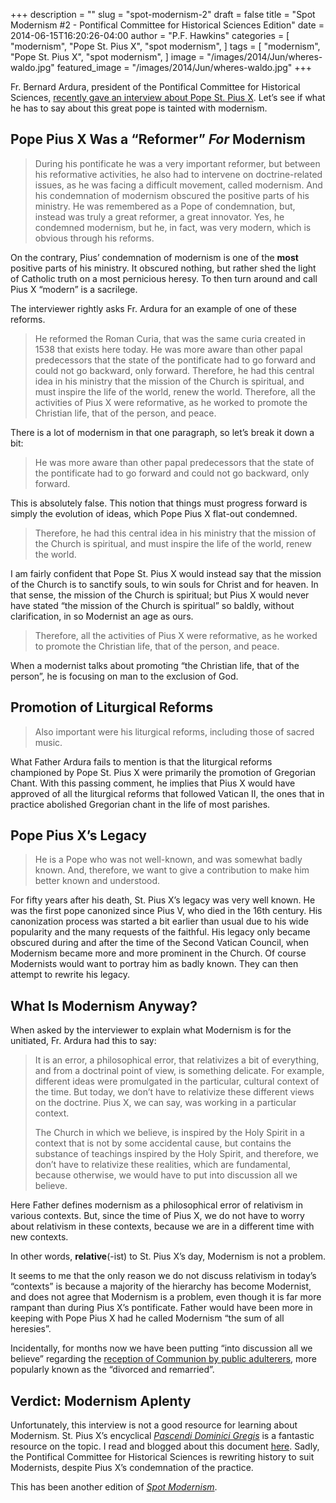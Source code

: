 +++
description = ""
slug = "spot-modernism-2"
draft = false
title = "Spot Modernism #2 - Pontifical Committee for Historical Sciences Edition"
date = 2014-06-15T16:20:26-04:00
author = "P.F. Hawkins"
categories = [
  "modernism",
  "Pope St. Pius X",
  "spot modernism",
]
tags = [
  "modernism",
  "Pope St. Pius X",
  "spot modernism",
]
image = "/images/2014/Jun/wheres-waldo.jpg"
featured_image = "/images/2014/Jun/wheres-waldo.jpg"
+++

Fr. Bernard Ardura, president of the Pontifical Committee for Historical Sciences, [recently gave an interview about Pope St. Pius X](https://www.zenit.org/en/articles/pius-x-is-misunderstood-says-leader-of-pontifical-committee-for-historical-sciences). Let’s see if what he has to say about this great pope is tainted with modernism.

## Pope Pius X Was a “Reformer” *For* Modernism

> During his pontificate he was a very important reformer, but between his reformative activities, he also had to intervene on doctrine-related issues, as he was facing a difficult movement, called modernism. And his condemnation of modernism obscured the positive parts of his ministry. He was remembered as a Pope of condemnation, but, instead was truly a great reformer, a great innovator. Yes, he condemned modernism, but he, in fact, was very modern, which is obvious through his reforms.

On the contrary, Pius’ condemnation of modernism is one of the **most** positive parts of his ministry. It obscured nothing, but rather shed the light of Catholic truth on a most pernicious heresy. To then turn around and call Pius X “modern” is a sacrilege. 

The interviewer rightly asks Fr. Ardura for an example of one of these reforms.

> He reformed the Roman Curia, that was the same curia created in 1538 that exists here today. He was more aware than other papal predecessors that the state of the pontificate had to go forward and could not go backward, only forward. Therefore, he had this central idea in his ministry that the mission of the Church is spiritual, and must inspire the life of the world, renew the world. Therefore, all the activities of Pius X were reformative, as he worked to promote the Christian life, that of the person, and peace.

There is a lot of modernism in that one paragraph, so let’s break it down a bit:

> He was more aware than other papal predecessors that the state of the pontificate had to go forward and could not go backward, only forward.

This is absolutely false. This notion that things must progress forward is simply the evolution of ideas, which Pope Pius X flat-out condemned.

> Therefore, he had this central idea in his ministry that the mission of the Church is spiritual, and must inspire the life of the world, renew the world.

I am fairly confident that Pope St. Pius X would instead say that the mission of the Church is to sanctify souls, to win souls for Christ and for heaven. In that sense, the mission of the Church is spiritual; but Pius X would never have stated “the mission of the Church is spiritual” so baldly, without clarification, in so Modernist an age as ours.

> Therefore, all the activities of Pius X were reformative, as he worked to promote the Christian life, that of the person, and peace.

When a modernist talks about promoting “the Christian life, that of the person”, he is focusing on man to the exclusion of God.

## Promotion of Liturgical Reforms

> Also important were his liturgical reforms, including those of sacred music.

What Father Ardura fails to mention is that the liturgical reforms championed by Pope St. Pius X were primarily the promotion of Gregorian Chant. With this  passing comment, he implies that Pius X would have approved of all the liturgical reforms that followed Vatican II, the ones that in practice abolished Gregorian chant in the life of most parishes. 

## Pope Pius X’s Legacy

> He is a Pope who was not well-known, and was somewhat badly known. And, therefore, we want to give a contribution to make him better known and understood.

For fifty years after his death, St. Pius X’s legacy was very well known. He was the first pope canonized since Pius V, who died in the 16th century. His canonization process was started a bit earlier than usual due to his wide popularity and the many requests of the faithful. His legacy only became obscured during and after the time of the Second Vatican Council, when Modernism became more and more prominent in the Church. Of course Modernists would want to portray him as badly known. They can then attempt to rewrite his legacy.

## What Is Modernism Anyway?

When asked by the interviewer to explain what Modernism is for the unitiated, Fr. Ardura had this to say:

> It is an error, a philosophical error, that relativizes a bit of everything, and from a doctrinal point of view, is something delicate. For example, different ideas were promulgated in the particular, cultural context of the time. But today, we don’t have to relativize these different views on the doctrine. Pius X, we can say, was working in a particular context.
>
> The Church in which we believe, is inspired by the Holy Spirit in a context that is not by some accidental cause, but contains the substance of teachings inspired by the Holy Spirit, and therefore, we don’t have to relativize these realities, which are fundamental, because otherwise, we would have to put into discussion all we believe.

Here Father defines modernism as a philosophical error of relativism in various contexts. But, since the time of Pius X, we do not have to worry about relativism in these contexts, because we are in a different time with new contexts. 

In other words, **relative**(-ist) to St. Pius X’s day, Modernism is not a problem. 

It seems to me that the only reason we do not discuss relativism in today’s “contexts” is because a majority of the hierarchy has become Modernist, and does not agree that Modernism is a problem, even though it is far more rampant than during Pius X’s pontificate. Father would have been more in keeping with Pope Pius X had he called Modernism “the sum of all heresies”.

Incidentally, for months now we have been putting “into discussion all we believe” regarding the [reception of Communion by public adulterers](https://theoldevangelization.com/there-is-no-such-thing-as-remarriage-after-divorce/), more popularly known as the “divorced and remarried”.

## Verdict: Modernism Aplenty

Unfortunately, this interview is not a good resource for learning about Modernism. St. Pius X’s encyclical *[Pascendi Dominici Gregis](https://www.papalencyclicals.net/Pius10/p10pasce.htm)* is a fantastic resource on the topic. I read and blogged about this document [here](https://theoldevangelization.com/pascendi-series/). Sadly, the Pontifical Committee for Historical Sciences is rewriting history to suit Modernists, despite  Pius X’s condemnation of the practice.

This has been another edition of *[Spot Modernism](https://theoldevangelization.com/tag/spot-modernism)*.

